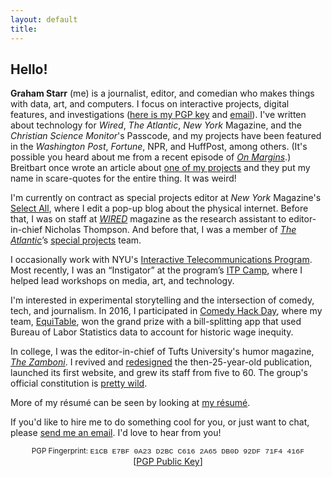 ```yaml
---
layout: default
title: 
---
```


## Hello!   

  
<!-- <marquee direction="down" behavior="alternate" style="position:absolute;top:0;bottom:0;left:0;right:0;z-index:-1;height:100%;width:100%;"> --> 
<marquee direction="right" loop="1" scrollamount="7" style="position:absolute;right:0;z-index:-1;width:100%;">
<img src="http://gstarr.me/projects/images/me.png" alt="it me!" title="it me! (Photo credit: Kristie Chua)" style="float:left;width:25%;margin-right:15px;margin-top:5px"> 
</marquee>  
<!--
<marquee direction="up" behavior="alternate" style="position:absolute;bottom:0;left:0;right:0;z-index:-1;height:100%;width:100%;">
<marquee direction="right" loop="1" behavior="scroll" scrollamount="7">
<img src="http://www.clipartbest.com/cliparts/dT6/o5b/dT6o5b7Ec.png" alt="DVD" title="remember this?"> 
</marquee></marquee>   

<marquee direction="down" behavior="alternate" style="position:absolute;bottom:0;left:0;right:0;z-index:-1;width:100%;height:100%;">
<marquee loop="1" behavior="scroll" direction="left" scrollamount="7">
<img src="http://i3.kym-cdn.com/photos/images/original/000/815/427/d71.gif" alt="HaHaHa" title="lol"> 
</marquee></marquee>

<marquee direction="up" behavior="alternate" style="position:absolute;bottom:0;left:0;right:0;z-index:-1;width:100%;height:100%;">
<marquee loop="1" behavior="scroll" direction="left" scrollamount="5">
<h1>wow™ what a great website</h1>
</marquee></marquee>   

<marquee direction="right" loop="2" style="position:absolute;bottom:0;left:0;right:0;z-index:-1;height:100%;width:100%;">
<img src="http://build.gstarr.me/portfolio2/tvbkgnd.gif" alt="unicorn.gif" title="I am disrupting the Net" style="width:10%;"> 
</marquee> -->          
  
**Graham Starr** (me) is a journalist, editor, and comedian who makes things with data, art, and computers. I focus on interactive projects, digital features, and investigations ([here is my PGP key](https://pgp.mit.edu/pks/lookup?op=get&search=0xDB0D92DF71F4416F) and [email](mailto:&#104;&#101;&#108;&#108;&#111;&#064;&#103;&#115;&#116;&#097;&#114;&#114;&#046;&#109;&#101;?subject=Hi%20Graham%21)). I've written about technology for *Wired*, *The Atlantic*, *New York* Magazine, and the *Christian Science Monitor*'s Passcode, and my projects have been featured in the *Washington Post*, *Fortune*, NPR, and HuffPost, among others. (It's possible you heard about me from a recent episode of [*On Margins*](https://craigmod.com/onmargins/005/).) Breitbart once wrote an article about [one of my projects](http://www.breitbart.com/tech/2016/02/24/new-app-splits-dinner-bills-according-to-race-and-gender/) and they put my name in scare-quotes for the entire thing. It was weird!         

I'm currently on contract as special projects editor at *New York* Magazine's [Select All](http://nymag.com/selectall/), where I edit a pop-up blog about the physical internet. Before that, I was on staff at [*WIRED*](https://www.wired.com/) magazine as the research assistant to editor-in-chief Nicholas Thompson. And before that, I was a member of [*The Atlantic*](https://www.theatlantic.com)’s [special projects](https://theatlantic.com/projects) team.  

I occasionally work with NYU's [Interactive Telecommunications Program](https://itp.nyu.edu/). Most recently, I was an “Instigator” at the program’s [ITP Camp](https://itp.nyu.edu/camp2017/), where I helped lead workshops on media, art, and technology.      

I'm interested in experimental storytelling and the intersection of comedy, tech, and journalism. In 2016, I participated in [Comedy Hack Day](http://www.comedyhackday.org/sf-2016), where my team, [EquiTable](http://www.equitableapp.com/), won the grand prize with a bill-splitting app that used Bureau of Labor Statistics data to account for historic wage inequity.    

In college, I was the editor-in-chief of Tufts University's humor magazine, *[The Zamboni](http://www.tuftszamboni.com/)*. I revived and [redesigned](http://dropr.com/gstarr/57501/humor_magazine_redesign/) the then-25-year-old publication, launched its first website, and grew its staff from five to 60. The group's official constitution is [pretty wild](https://twitter.com/GrahamStarr/status/798772163855532032).      

More of my résumé can be seen by looking at [my résumé](http://gstarr.me/projects/resume).  

If you'd like to hire me to do something cool for you, or just want to chat, please <a href="mailto:&#104;&#101;&#108;&#108;&#111;&#064;&#103;&#115;&#116;&#097;&#114;&#114;&#046;&#109;&#101;?subject=Hi%20Graham%21">send me an email</a>. I'd love to hear from you!   

<center><small>PGP Fingerprint: <font style="font-family:Courier">E1CB E7BF 0A23 D2BC C616 2A65 DB0D 92DF 71F4 416F</font></small></center>  

<center>[<a href="https://pgp.mit.edu/pks/lookup?op=get&search=0xDB0D92DF71F4416F">PGP Public Key</a>]</center>  


<div class="home">
<!--
  <div class="posts">
    {% for post in paginator.posts %}
      <div class="post py3">
        <p class="post-meta">{{ post.date | date: site.date_format }}</p>
        <a href="{{ post.url | prepend: site.baseurl }}" class="post-link"><h3 class="h1 post-title">{{ post.title }}</h3></a>
        <p class="post-summary">
          {% if post.summary %}
            {{ post.summary }}
          {% else %}
            {{ post.excerpt }}
          {% endif %}
        </p>
      </div>
    {% endfor %}
  </div>

  {% include pagination.html %}
-->  
</div>

<script>
  (function(i,s,o,g,r,a,m){i['GoogleAnalyticsObject']=r;i[r]=i[r]||function(){
  (i[r].q=i[r].q||[]).push(arguments)},i[r].l=1*new Date();a=s.createElement(o),
  m=s.getElementsByTagName(o)[0];a.async=1;a.src=g;m.parentNode.insertBefore(a,m)
  })(window,document,'script','//www.google-analytics.com/analytics.js','ga');

  ga('create', 'UA-57711230-4', 'auto');
  ga('send', 'pageview');

</script>
